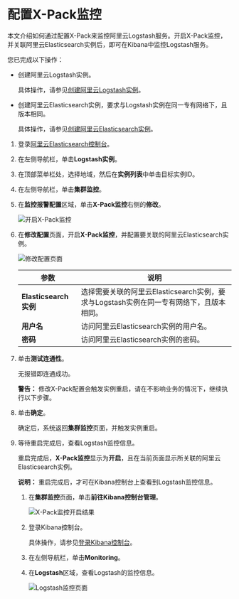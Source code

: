 # 配置X-Pack监控

本文介绍如何通过配置X-Pack来监控阿里云Logstash服务。开启X-Pack监控，并关联阿里云Elasticsearch实例后，即可在Kibana中监控Logstash服务。

您已完成以下操作：

-   创建阿里云Logstash实例。

    具体操作，请参见[创建阿里云Logstash实例](/cn.zh-CN/Logstash实例/快速入门/步骤一：创建实例/创建阿里云Logstash实例.md)。

-   创建阿里云Elasticsearch实例，要求与Logstash实例在同一专有网络下，且版本相同。

    具体操作，请参见[创建阿里云Elasticsearch实例](/cn.zh-CN/快速入门/步骤一：创建实例/创建阿里云Elasticsearch实例.md)。


1.  登录[阿里云Elasticsearch控制台](https://elasticsearch.console.aliyun.com/#/home)。

2.  在左侧导航栏，单击**Logstash实例**。

3.  在顶部菜单栏处，选择地域，然后在**实例列表**中单击目标实例ID。

4.  在左侧导航栏，单击**集群监控**。

5.  在**监控报警配置**区域，单击**X-Pack监控**右侧的**修改**。

    ![开启X-Pack监控](https://static-aliyun-doc.oss-accelerate.aliyuncs.com/assets/img/zh-CN/2629919951/p67546.png)

6.  在**修改配置**页面，开启**X-Pack监控**，并配置要关联的阿里云Elasticsearch实例。

    ![修改配置页面](https://static-aliyun-doc.oss-accelerate.aliyuncs.com/assets/img/zh-CN/2629919951/p67560.png)

    |参数|说明|
    |--|--|
    |**Elasticsearch实例**|选择需要关联的阿里云Elasticsearch实例，要求与Logstash实例在同一专有网络下，且版本相同。|
    |**用户名**|访问阿里云Elasticsearch实例的用户名。|
    |**密码**|访问阿里云Elasticsearch实例的密码。|

7.  单击**测试连通性**。

    无报错即连通成功。

    **警告：** 修改X-Pack配置会触发实例重启，请在不影响业务的情况下，继续执行以下步骤。

8.  单击**确定**。

    确定后，系统返回**集群监控**页面，并触发实例重启。

9.  等待重启完成后，查看Logstash监控信息。

    重启完成后，**X-Pack监控**显示为**开启**，且在当前页面显示所关联的阿里云Elasticsearch实例。

    **说明：** 重启完成后，才可在Kibana控制台上查看到Logstash监控信息。

    1.  在**集群监控**页面，单击**前往Kibana控制台管理**。

        ![X-Pack监控开启结果](https://static-aliyun-doc.oss-accelerate.aliyuncs.com/assets/img/zh-CN/2629919951/p67571.png)

    2.  登录Kibana控制台。

        具体操作，请参见[登录Kibana控制台](/cn.zh-CN/ES实例/可视化控制/Kibana/登录Kibana控制台.md)。

    3.  在左侧导航栏，单击**Monitoring**。

    4.  在**Logstash**区域，查看Logstash的监控信息。

        ![Logstash监控页面](https://static-aliyun-doc.oss-accelerate.aliyuncs.com/assets/img/zh-CN/2629919951/p67575.png)


